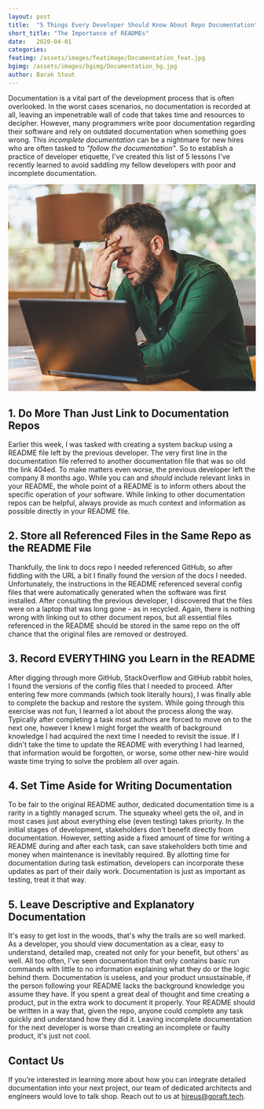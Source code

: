 ```yaml
---
layout: post
title:  "5 Things Every Developer Should Know About Repo Documentation"
short_title: "The Importance of READMEs"
date:   2020-04-01
categories:
featimg: /assets/images/featimage/Documentation_feat.jpg
bgimg: /assets/images/bgimg/Documentation_bg.jpg
author: Barak Stout
---
```


Documentation is a vital part of the development process that is often overlooked. In the worst cases scenarios, no documentation is recorded at all, leaving an impenetrable wall of code that takes time and resources to decipher. However, many programmers write poor documentation regarding their software and rely on outdated documentation when something goes wrong. This _incomplete documentation_ can be a nightmare for new hires who are often tasked to _"follow the documentation"_. So to establish a practice of developer etiquette, I've created this list of 5 lessons I've recently learned to avoid saddling my fellow developers with poor and incomplete documentation.

<img src="/assets/images/SingleImages/Documentation_image.jpg" class="float-img-right" alt="Frustrated man at computer with no README documentation">

## 1. Do More Than Just Link to Documentation Repos
Earlier this week, I was tasked with creating a system backup using a README file left by the previous developer. The very first line in the documentation file referred to another documentation file that was so old the link 404ed. To make matters even worse, the previous developer left the company 8 months ago. While you can and *should* include relevant links in your README, the whole point of a README is to inform others about the specific operation of *your* software. While linking to other documentation repos can be helpful, always provide as much context and information as possible directly in your README file. 

## 2. Store all Referenced Files in the Same Repo as the README File 
Thankfully, the link to docs repo I needed referenced GitHub, so after fiddling with the URL a bit I finally found the version of the docs I needed. Unfortunately, the instructions in the README referenced several config files that were automatically generated when the software was first installed. After consulting the previous developer, I discovered that the files were on a laptop that was long gone - as in recycled. Again, there is nothing wrong with linking out to other document repos, but all essential files referenced in the README should be stored in the same repo on the off chance that the original files are removed or destroyed.

## 3. Record EVERYTHING you Learn in the README
After digging through more GitHub, StackOverflow and GitHub rabbit holes, I found the versions of the config files that I needed to proceed. After entering few more commands (which took literally hours), I was finally able to complete the backup and restore the system. While going through this exercise was not fun, I learned a lot about the process along the way. Typically after completing a task most authors are forced to move on to the next one, however I knew I might forget the wealth of background knowledge I had acquired the next time I needed to revisit the issue. If I didn't take the time to update the README with everything I had learned, that information would be forgotten, or worse, some other new-hire would waste time trying to solve the problem all over again.

## 4. Set Time Aside for Writing Documentation
To be fair to the original README author, dedicated documentation time is a rarity in a tightly managed scrum. The squeaky wheel gets the oil, and in most cases just about everything else (even testing) takes priority. In the initial stages of development, stakeholders don't benefit directly from documentation. However, setting aside a fixed amount of time for writing a README during and after each task, can save stakeholders both time and money when maintenance is inevitably required. By allotting time for documentation during task estimation, developers can incorporate these updates as part of their daily work. Documentation is just as important as testing, treat it that way.

## 5. Leave Descriptive and Explanatory Documentation
It's easy to get lost in the woods, that's why the trails are so well marked. As a developer, you should view documentation as a clear, easy to understand, detailed map, created not only for your benefit, but others' as well. All too often, I've seen documentation that only contains basic run commands with little to no information explaining what they do or the logic behind them. Documentation is useless, and your product unsustainable, if the person following your README lacks the background knowledge you assume they have. If you spent a great deal of thought and time creating a product, put in the extra work to document it properly. Your README should be written in a way that, given the repo, anyone could complete any task quickly and understand how they did it. Leaving incomplete documentation for the next developer is worse than creating an incomplete or faulty product, it's just not cool.

## Contact Us
If you’re interested in learning more about how you can integrate detailed documentation into your next project, our team of dedicated architects and engineers would love to talk shop. Reach out to us at [hireus@goraft.tech](mailto:hireus@goraft.tech).

